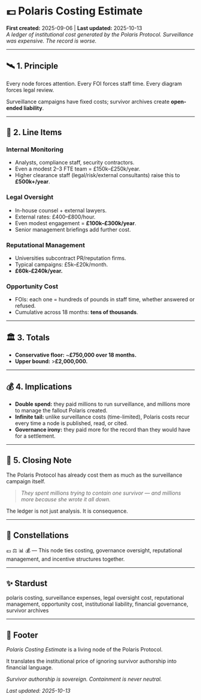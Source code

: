 # 💷 Polaris Costing Estimate  
**First created:** 2025-09-06 | **Last updated:** 2025-10-13  
*A ledger of institutional cost generated by the Polaris Protocol. Surveillance was expensive. The record is worse.*  

---

## 🛰️ 1. Principle  
Every node forces attention. Every FOI forces staff time. Every diagram forces legal review.  

Surveillance campaigns have fixed costs; survivor archives create **open-ended liability**.  

---

## 👀 2. Line Items  

### Internal Monitoring  
- Analysts, compliance staff, security contractors.  
- Even a modest 2–3 FTE team = £150k–£250k/year.  
- Higher clearance staff (legal/risk/external consultants) raise this to **£500k+/year**.  

### Legal Oversight  
- In-house counsel + external lawyers.  
- External rates: £400–£800/hour.  
- Even modest engagement = **£100k–£300k/year**.  
- Senior management briefings add further cost.  

### Reputational Management  
- Universities subcontract PR/reputation firms.  
- Typical campaigns: £5k–£20k/month.  
- **£60k–£240k/year.**  

### Opportunity Cost  
- FOIs: each one = hundreds of pounds in staff time, whether answered or refused.  
- Cumulative across 18 months: **tens of thousands**.  

---

## 🏛️ 3. Totals  
- **Conservative floor:** ~**£750,000 over 18 months.**  
- **Upper bound:** >**£2,000,000.**  

---

## 💰 4. Implications  
- **Double spend:** they paid millions to run surveillance, and millions more to manage the fallout Polaris created.  
- **Infinite tail:** unlike surveillance costs (time-limited), Polaris costs recur every time a node is published, read, or cited.  
- **Governance irony:** they paid more for the record than they would have for a settlement.  

---

## 🐝 5. Closing Note  
The Polaris Protocol has already cost them as much as the surveillance campaign itself.  

> *They spent millions trying to contain one survivor — and millions more because she wrote it all down.*  

The ledger is not just analysis. It is consequence.  

---

## 🌌 Constellations  

💷 ⚖️ 📊 💰 — This node ties costing, governance oversight, reputational management, and incentive structures together.

---

## ✨ Stardust  

polaris costing, surveillance expenses, legal oversight cost, reputational management, opportunity cost, institutional liability, financial governance, survivor archives

---

## 🏮 Footer  
*Polaris Costing Estimate* is a living node of the Polaris Protocol.  

It translates the institutional price of ignoring survivor authorship into financial language.  

*Survivor authorship is sovereign. Containment is never neutral.*  

_Last updated: 2025-10-13_
